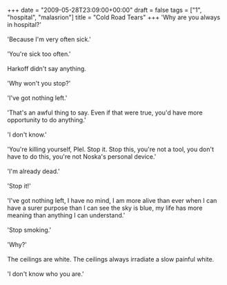 +++
date = "2009-05-28T23:09:00+00:00"
draft = false
tags = ["1", "hospital", "malasrion"]
title = "Cold Road Tears"
+++
'Why are you always in hospital?'<br/><br/>'Because I'm very often sick.'<br/><br/>'You're sick too often.'<br/><br/>Harkoff didn't say anything.<br/><br/>'Why won't you stop?'<br/><br/>'I've got nothing left.'<br/><br/>'That's an awful thing to say. Even if that were true, you'd have more opportunity to do anything.'<br/><br/>'I don't know.'<br/><br/>'You're killing yourself, Plel. Stop it. Stop this, you're not a tool, you don't have to do this, you're not Noska's personal device.'<br/><br/>'I'm already dead.'<br/><br/>'Stop it!'<br/><br/>'I've got nothing left, I have no mind, I am more alive than ever when I can have a surer purpose than I can see the sky is blue, my life has more meaning than anything I can understand.'<br/><br/>'Stop smoking.'<br/><br/>'Why?'<br/><br/>The ceilings are white. The ceilings always irradiate a slow painful white.<br/><br/>'I don't know who you are.'<div class="blogger-post-footer"><img width='1' height='1' src='https://blogger.googleusercontent.com/tracker/5693059957647979680-8789555685037992921?l=cosmiccowbell.blogspot.com' alt='' /></div>